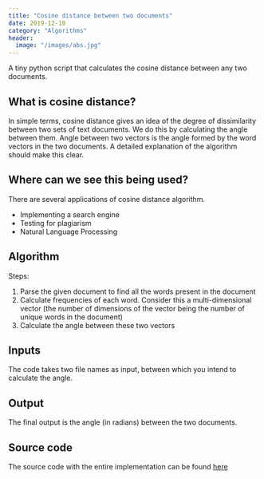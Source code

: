 ```yaml
---
title: "Cosine distance between two documents"
date: 2019-12-10
category: "Algorithms"
header:
  image: "/images/abs.jpg"
---
```


A tiny python script that calculates the cosine distance between any two documents.

## What is cosine distance?

In simple terms, cosine distance gives an idea of the degree of dissimilarity between two sets of text documents. We do this by calculating the angle between them. Angle between two vectors is the angle formed by the word vectors in the two documents. A detailed explanation of the algorithm should make this clear.  

## Where can we see this being used?

There are several applications of cosine distance algorithm.

* Implementing a search engine
* Testing for plagiarism
* Natural Language Processing

## Algorithm

Steps:
1. Parse the given document to find all the words present in the document
2. Calculate frequencies of each word. Consider this a multi-dimensional vector (the number of dimensions of the vector being the number of unique words in the document)
3. Calculate the angle between these two vectors

## Inputs

The code takes two file names as input, between which you intend to calculate the angle.

## Output

The final output is the angle (in radians) between the two documents.

## Source code

The source code with the entire implementation can be found [here](https://github.com/akhilayaragoppa/akhilayaragoppa.github.io/blob/master/source_code/document-distance.py)
